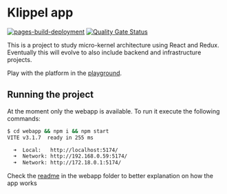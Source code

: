 # Klippel app

[![pages-build-deployment](https://github.com/MuriloSchaefer/composer/actions/workflows/pages/pages-build-deployment/badge.svg?branch=gh-pages)](https://github.com/MuriloSchaefer/composer/actions/workflows/pages/pages-build-deployment) [![Quality Gate Status](https://sonarcloud.io/api/project_badges/measure?project=MuriloSchaefer_composer&metric=alert_status)](https://sonarcloud.io/summary/new_code?id=MuriloSchaefer_composer)

This is a project to study micro-kernel architecture using React and Redux. Eventually this will evolve to also include backend and infrastructure projects.

Play with the platform in the [playground](https://muriloschaefer.github.io/klippel).

## Running the project
At the moment only the webapp is available. To run it execute the following commands:

```bash
$ cd webapp && npm i && npm start
VITE v3.1.7  ready in 255 ms

  ➜  Local:   http://localhost:5174/
  ➜  Network: http://192.168.0.59:5174/
  ➜  Network: http://172.18.0.1:5174/
```
Check the [readme](/webapp/README.md) in the webapp folder to better explanation on how the app works
